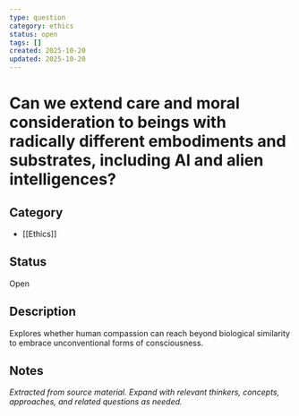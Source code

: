 ```yaml
---
type: question
category: ethics
status: open
tags: []
created: 2025-10-20
updated: 2025-10-20
---
```


# Can we extend care and moral consideration to beings with radically different embodiments and substrates, including AI and alien intelligences?

## Category

- [[Ethics]]

## Status

Open

## Description

Explores whether human compassion can reach beyond biological similarity to embrace unconventional forms of consciousness.

## Notes

*Extracted from source material. Expand with relevant thinkers, concepts, approaches, and related questions as needed.*
